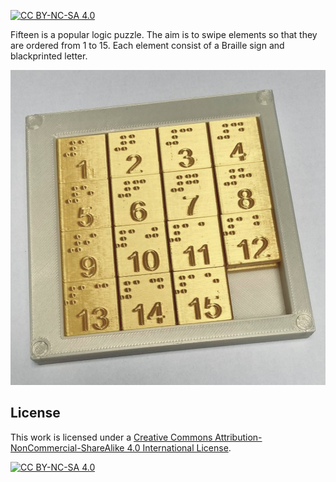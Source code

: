 [![CC BY-NC-SA 4.0][cc-by-nc-sa-shield]][cc-by-nc-sa]

Fifteen is a popular logic puzzle. The aim is to swipe elements so that they are ordered from 1 to 15.
Each element consist of a Braille sign and blackprinted letter.

![Fifteen](img/fifteen.jpg)

## License

This work is licensed under a [Creative Commons Attribution-NonCommercial-ShareAlike 4.0
International License][cc-by-nc-sa].

[![CC BY-NC-SA 4.0][cc-by-nc-sa-image]][cc-by-nc-sa]

[cc-by-nc-sa]: http://creativecommons.org/licenses/by-nc-sa/4.0/
[cc-by-nc-sa-image]: https://licensebuttons.net/l/by-nc-sa/4.0/88x31.png
[cc-by-nc-sa-shield]: https://img.shields.io/badge/License-CC%20BY--NC--SA%204.0-lightgrey.svg